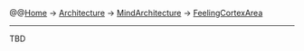 @@[Home](Home.md) -> [Architecture](Architecture.md) -> [MindArchitecture](MindArchitecture.md) -> [FeelingCortexArea](FeelingCortexArea.md)



---


TBD